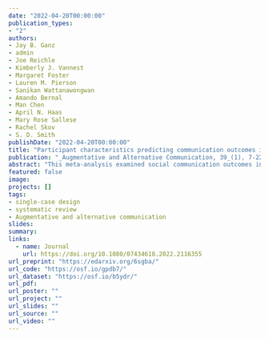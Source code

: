 ```yaml
---
date: "2022-04-20T00:00:00"
publication_types:
- "2"
authors:
- Jay B. Ganz
- admin
- Joe Reichle
- Kimberly J. Vannest
- Margaret Foster
- Lauren M. Pierson
- Sanikan Wattanawongwan
- Amando Bernal
- Man Chen
- April N. Haas
- Mary Rose Sallese
- Rachel Skov
- S. D. Smith
publishDate: "2022-04-20T00:00:00"
title: "Participant characteristics predicting communication outcomes in AAC implementation for individuals with ASD and IDD: Meta-analysis"
publication: "_Augmentative and Alternative Communication, 39_(1), 7-22"
abstract: "This meta-analysis examined social communication outcomes in augmentative and alternative communication (AAC) interventions, or those that involved aided (e.g., speech generating devices, picture point systems) or unaided AAC (e.g., gestures, manual sign language) as a component of intervention, and the extent to which communication outcomes were predicted by participant characteristics. Variables of interest included chronological age, communication mode used prior to intervention, number of words produced and imitation skills of participants prior to intervention. Investigators identified 117 primary studies that implemented AAC interventions with school-aged individuals (up to 22 years) with autism spectrum disorder and/or intellectual disability associated with complex communication needs and assessed social-communication outcomes. All included studies involved single-case experimental designs and met basic study design quality standards. We synthesized findings across studies using two complementary effect size indices, Tau(AB) and the log response ratio, and multi-level meta-analysis with robust variance estimation. With Tau(AB), the overall average effect across 338 participants was 0.72, 95% CI [0.67, 0.76], with a high degree of heterogeneity across studies. With the log response ratio, the overall average effect corresponded to a 538% increase from baseline levels of responding, 95% CI [388%, 733%], with a high degree of heterogeneity across studies and contrasts. Moderator analyses detected few differences in effectiveness when comparing across diagnoses, ages, the number and type of communication modes the participants used prior to intervention, the number of words used by the participants prior to intervention, and imitation use prior to intervention."
featured: false
image: 
projects: []
tags: 
- single-case design
- systematic review
- Augmentative and alternative communication
slides: 
summary: 
links:
  - name: Journal
    url: https://doi.org/10.1080/07434618.2022.2116355
url_preprint: "https://edarxiv.org/6sgba/"
url_code: "https://osf.io/gpdb7/"
url_dataset: "https://osf.io/b5ydr/"
url_pdf: 
url_poster: ""
url_project: ""
url_slides: ""
url_source: ""
url_video: ""
---
```

